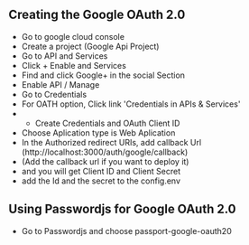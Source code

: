 ## Creating the Google OAuth 2.0
- Go to google cloud console
- Create a project (Google Api Project)
- Go to API and Services
- Click + Enable and Services
- Find and click Google+ in the social Section
- Enable API / Manage
- Go to Credentials
- For OATH option, Click link 'Credentials in APIs & Services'
- + Create Credentials and OAuth Client ID
- Choose Aplication type is Web Aplication
- In the Authorized redirect URIs, add callback Url (http://localhost:3000/auth/google/callback)
- (Add the callback url if you want to deploy it)
- and you will get Client ID and Client Secret
- add the Id and the secret to the config.env

## Using Passwordjs for Google OAuth 2.0
- Go to Passwordjs and choose passport-google-oauth20
